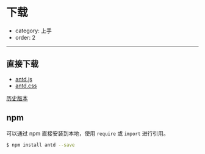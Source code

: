 # 下载

- category: 上手
- order: 2

---

## 直接下载

- [antd.js](http://ant.design/dist/antd.js)
- [antd.css](http://ant.design/dist/antd.css)

[历史版本](https://github.com/ant-design/ant-design/releases)


## npm

可以通过 npm 直接安装到本地，使用 `require` 或 `import` 进行引用。

```bash
$ npm install antd --save
```
